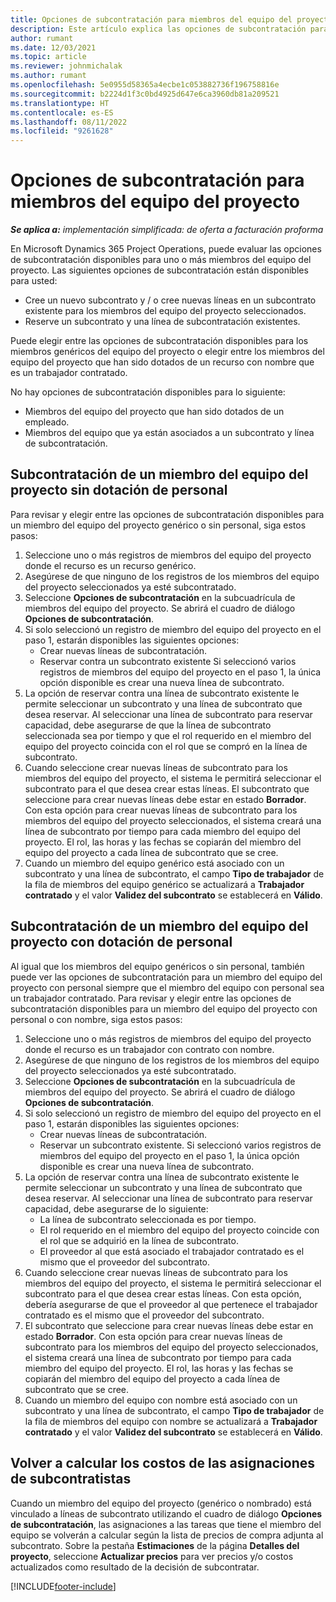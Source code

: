 ```yaml
---
title: Opciones de subcontratación para miembros del equipo del proyecto
description: Este artículo explica las opciones de subcontratación para los miembros del equipo del proyecto en Microsoft Dynamics 365 Project Operations.
author: rumant
ms.date: 12/03/2021
ms.topic: article
ms.reviewer: johnmichalak
ms.author: rumant
ms.openlocfilehash: 5e0955d58365a4ecbe1c053882736f196758816e
ms.sourcegitcommit: b2224d1f3c0bd4925d647e6ca3960db81a209521
ms.translationtype: HT
ms.contentlocale: es-ES
ms.lasthandoff: 08/11/2022
ms.locfileid: "9261628"
---
```

# <a name="subcontracting-options-for-project-team-members"></a>Opciones de subcontratación para miembros del equipo del proyecto

_**Se aplica a:** implementación simplificada: de oferta a facturación proforma_

En Microsoft Dynamics 365 Project Operations, puede evaluar las opciones de subcontratación disponibles para uno o más miembros del equipo del proyecto. Las siguientes opciones de subcontratación están disponibles para usted:

- Cree un nuevo subcontrato y / o cree nuevas líneas en un subcontrato existente para los miembros del equipo del proyecto seleccionados. 
- Reserve un subcontrato y una línea de subcontratación existentes. 

Puede elegir entre las opciones de subcontratación disponibles para los miembros genéricos del equipo del proyecto o elegir entre los miembros del equipo del proyecto que han sido dotados de un recurso con nombre que es un trabajador contratado. 

No hay opciones de subcontratación disponibles para lo siguiente:

- Miembros del equipo del proyecto que han sido dotados de un empleado. 
- Miembros del equipo que ya están asociados a un subcontrato y línea de subcontratación. 

## <a name="subcontracting-an-unstaffed-project-team-member"></a>Subcontratación de un miembro del equipo del proyecto sin dotación de personal

Para revisar y elegir entre las opciones de subcontratación disponibles para un miembro del equipo del proyecto genérico o sin personal, siga estos pasos:

1. Seleccione uno o más registros de miembros del equipo del proyecto donde el recurso es un recurso genérico.
2. Asegúrese de que ninguno de los registros de los miembros del equipo del proyecto seleccionados ya esté subcontratado. 
3. Seleccione **Opciones de subcontratación** en la subcuadrícula de miembros del equipo del proyecto. Se abrirá el cuadro de diálogo **Opciones de subcontratación**. 
4. Si solo seleccionó un registro de miembro del equipo del proyecto en el paso 1, estarán disponibles las siguientes opciones:
    - Crear nuevas líneas de subcontratación. 
    - Reservar contra un subcontrato existente Si seleccionó varios registros de miembros del equipo del proyecto en el paso 1, la única opción disponible es crear una nueva línea de subcontrato.
5. La opción de reservar contra una línea de subcontrato existente le permite seleccionar un subcontrato y una línea de subcontrato que desea reservar. Al seleccionar una línea de subcontrato para reservar capacidad, debe asegurarse de que la línea de subcontrato seleccionada sea por tiempo y que el rol requerido en el miembro del equipo del proyecto coincida con el rol que se compró en la línea de subcontrato.
6. Cuando seleccione crear nuevas líneas de subcontrato para los miembros del equipo del proyecto, el sistema le permitirá seleccionar el subcontrato para el que desea crear estas líneas. El subcontrato que seleccione para crear nuevas líneas debe estar en estado **Borrador**. Con esta opción para crear nuevas líneas de subcontrato para los miembros del equipo del proyecto seleccionados, el sistema creará una línea de subcontrato por tiempo para cada miembro del equipo del proyecto. El rol, las horas y las fechas se copiarán del miembro del equipo del proyecto a cada línea de subcontrato que se cree. 
7. Cuando un miembro del equipo genérico está asociado con un subcontrato y una línea de subcontrato, el campo **Tipo de trabajador** de la fila de miembros del equipo genérico se actualizará a **Trabajador contratado** y el valor **Validez del subcontrato** se establecerá en **Válido**.

## <a name="subcontracting-a-staffed-project-team-member"></a>Subcontratación de un miembro del equipo del proyecto con dotación de personal

Al igual que los miembros del equipo genéricos o sin personal, también puede ver las opciones de subcontratación para un miembro del equipo del proyecto con personal siempre que el miembro del equipo con personal sea un trabajador contratado. Para revisar y elegir entre las opciones de subcontratación disponibles para un miembro del equipo del proyecto con personal o con nombre, siga estos pasos:

1. Seleccione uno o más registros de miembros del equipo del proyecto donde el recurso es un trabajador con contrato con nombre.
2. Asegúrese de que ninguno de los registros de los miembros del equipo del proyecto seleccionados ya esté subcontratado. 
3. Seleccione **Opciones de subcontratación** en la subcuadrícula de miembros del equipo del proyecto. Se abrirá el cuadro de diálogo **Opciones de subcontratación**. 
4. Si solo seleccionó un registro de miembro del equipo del proyecto en el paso 1, estarán disponibles las siguientes opciones:
      - Crear nuevas líneas de subcontratación.
      - Reservar un subcontrato existente.
  Si seleccionó varios registros de miembros del equipo del proyecto en el paso 1, la única opción disponible es crear una nueva línea de subcontrato.
5. La opción de reservar contra una línea de subcontrato existente le permite seleccionar un subcontrato y una línea de subcontrato que desea reservar. Al seleccionar una línea de subcontrato para reservar capacidad, debe asegurarse de lo siguiente:
      - La línea de subcontrato seleccionada es por tiempo. 
      - El rol requerido en el miembro del equipo del proyecto coincide con el rol que se adquirió en la línea de subcontrato. 
      - El proveedor al que está asociado el trabajador contratado es el mismo que el proveedor del subcontrato.
6. Cuando seleccione crear nuevas líneas de subcontrato para los miembros del equipo del proyecto, el sistema le permitirá seleccionar el subcontrato para el que desea crear estas líneas. Con esta opción, debería asegurarse de que el proveedor al que pertenece el trabajador contratado es el mismo que el proveedor del subcontrato. 
7. El subcontrato que seleccione para crear nuevas líneas debe estar en estado **Borrador**. Con esta opción para crear nuevas líneas de subcontrato para los miembros del equipo del proyecto seleccionados, el sistema creará una línea de subcontrato por tiempo para cada miembro del equipo del proyecto. El rol, las horas y las fechas se copiarán del miembro del equipo del proyecto a cada línea de subcontrato que se cree.  
8. Cuando un miembro del equipo con nombre está asociado con un subcontrato y una línea de subcontrato, el campo **Tipo de trabajador** de la fila de miembros del equipo con nombre se actualizará a **Trabajador contratado** y el valor **Validez del subcontrato** se establecerá en **Válido**.

## <a name="re-costing-subcontractor-assignments"></a>Volver a calcular los costos de las asignaciones de subcontratistas

Cuando un miembro del equipo del proyecto (genérico o nombrado) está vinculado a líneas de subcontrato utilizando el cuadro de diálogo **Opciones de subcontratación**, las asignaciones a las tareas que tiene el miembro del equipo se volverán a calcular según la lista de precios de compra adjunta al subcontrato. Sobre la pestaña **Estimaciones** de la página **Detalles del proyecto**, seleccione **Actualizar precios** para ver precios y/o costos actualizados como resultado de la decisión de subcontratar.

[!INCLUDE[footer-include](../../includes/footer-banner.md)]
